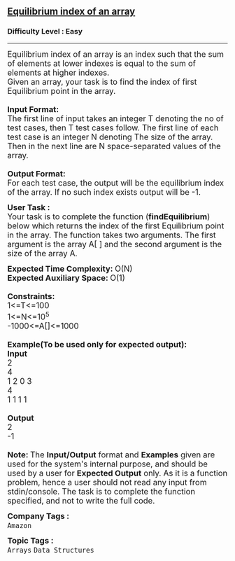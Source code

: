 <h2><a href="https://practice.geeksforgeeks.org/problems/equilibrium-index-of-an-array/1?page=1&difficulty[]=0&difficulty[]=1&difficulty[]=2&sortBy=difficulty">Equilibrium index of an array</a></h2><h3>Difficulty Level : Easy</h3><hr><div class="problems_problem_content__Xm_eO"><p><span style="font-size:18px">Equilibrium index of an array is an index such that the sum of elements at lower indexes is equal to the sum of elements at higher indexes.<br>
Given an array, your task is to find the index of first Equilibrium point in the array.<br>
<br>
<strong>Input Format:</strong><br>
The first line of input takes an integer T denoting the no of test cases, then T test cases follow. The first line of each test case is an integer N denoting The size of the array. Then in the next line are N space-separated values of the array.&nbsp;<br>
<br>
<strong>Output Format:</strong><br>
For each test case,&nbsp;the output will be the equilibrium index of the array. If no such index exists output will be -1.</span></p>

<p><span style="font-size:18px"><strong>User Task :</strong><br>
Your task is to complete the function (<strong>findEquilibrium</strong>) below which returns the index of the first Equilibrium point in the array. The function takes two arguments. The first argument is the array A[ ] and the second argument is the size of the array A.</span></p>

<p><span style="font-size:18px"><strong>Expected Time Complexity:&nbsp;</strong>O(N)<br>
<strong>Expected Auxiliary Space:&nbsp;</strong>O(1)<br>
<br>
<strong>Constraints:</strong><br>
1&lt;=T&lt;=100<br>
1&lt;=N&lt;=10<sup>5</sup><br>
-1000&lt;=A[]&lt;=1000<br>
<br>
<strong>Example(To be used only for expected output):<br>
Input</strong><br>
2<br>
4<br>
1 2 0 3<br>
4<br>
1 1 1 1<br>
<br>
<strong>Output</strong><br>
2<br>
-1<br>
<br>
<strong>Note:&nbsp;</strong>The <strong>Input/Output</strong> format and <strong>Examples</strong> given are used for the system's internal purpose, and should be used by a user for <strong>Expected Output</strong> only. As it is a function problem, hence a user should not read any input from stdin/console. The task is to complete the function specified, and not to write the full code.</span></p>
</div><p><span style=font-size:18px><strong>Company Tags : </strong><br><code>Amazon</code>&nbsp;<br><p><span style=font-size:18px><strong>Topic Tags : </strong><br><code>Arrays</code>&nbsp;<code>Data Structures</code>&nbsp;